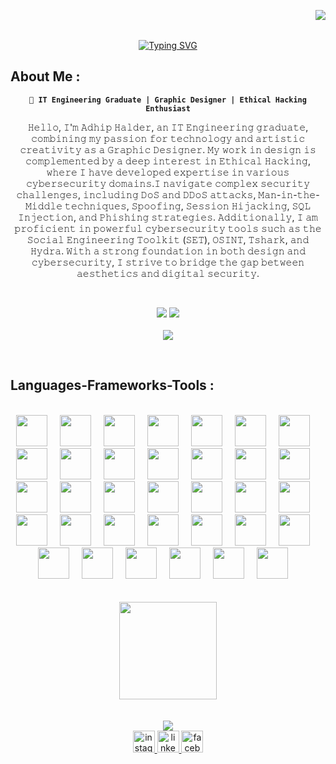 <img align="right" src="https://visitor-badge.laobi.icu/badge?page_id=Adhiphalder01"/> <br> <br>
<div align="center" >
        <a href="https://git.io/typing-svg"><img src="https://readme-typing-svg.herokuapp.com?font=Fira+Code&weight=600&size=50&pause=1000&color=DE3163&vCenter=true&random=false&width=600&lines=Hello%2C+There!;I'm+Adhip+Halder+;A+web-developer;Nice+to+meet+you!" alt="Typing SVG"/></a>
</div>
<h2 align="left">About Me :</h2>

<p align="center">
<strong><code>🚀 IT Engineering Graduate | Graphic Designer | Ethical Hacking Enthusiast</code></strong><br>

<p align="center">
        𝙷𝚎𝚕𝚕𝚘, 𝙸'𝚖 𝙰𝚍𝚑𝚒𝚙 𝙷𝚊𝚕𝚍𝚎𝚛, 𝚊𝚗 𝙸𝚃 𝙴𝚗𝚐𝚒𝚗𝚎𝚎𝚛𝚒𝚗𝚐 𝚐𝚛𝚊𝚍𝚞𝚊𝚝𝚎, 𝚌𝚘𝚖𝚋𝚒𝚗𝚒𝚗𝚐 𝚖𝚢 𝚙𝚊𝚜𝚜𝚒𝚘𝚗 𝚏𝚘𝚛 𝚝𝚎𝚌𝚑𝚗𝚘𝚕𝚘𝚐𝚢 𝚊𝚗𝚍 𝚊𝚛𝚝𝚒𝚜𝚝𝚒𝚌 𝚌𝚛𝚎𝚊𝚝𝚒𝚟𝚒𝚝𝚢 𝚊𝚜 𝚊 𝙶𝚛𝚊𝚙𝚑𝚒𝚌 𝙳𝚎𝚜𝚒𝚐𝚗𝚎𝚛. 𝙼𝚢 𝚠𝚘𝚛𝚔 𝚒𝚗 𝚍𝚎𝚜𝚒𝚐𝚗 𝚒𝚜 𝚌𝚘𝚖𝚙𝚕𝚎𝚖𝚎𝚗𝚝𝚎𝚍 𝚋𝚢 𝚊 𝚍𝚎𝚎𝚙 𝚒𝚗𝚝𝚎𝚛𝚎𝚜𝚝 𝚒𝚗 𝙴𝚝𝚑𝚒𝚌𝚊𝚕 𝙷𝚊𝚌𝚔𝚒𝚗𝚐, 𝚠𝚑𝚎𝚛𝚎 𝙸 𝚑𝚊𝚟𝚎 𝚍𝚎𝚟𝚎𝚕𝚘𝚙𝚎𝚍 𝚎𝚡𝚙𝚎𝚛𝚝𝚒𝚜𝚎 𝚒𝚗 𝚟𝚊𝚛𝚒𝚘𝚞𝚜 𝚌𝚢𝚋𝚎𝚛𝚜𝚎𝚌𝚞𝚛𝚒𝚝𝚢 𝚍𝚘𝚖𝚊𝚒𝚗𝚜.𝙸 𝚗𝚊𝚟𝚒𝚐𝚊𝚝𝚎 𝚌𝚘𝚖𝚙𝚕𝚎𝚡 𝚜𝚎𝚌𝚞𝚛𝚒𝚝𝚢 𝚌𝚑𝚊𝚕𝚕𝚎𝚗𝚐𝚎𝚜, 𝚒𝚗𝚌𝚕𝚞𝚍𝚒𝚗𝚐 𝙳𝚘𝚂 𝚊𝚗𝚍 𝙳𝙳𝚘𝚂 𝚊𝚝𝚝𝚊𝚌𝚔𝚜, 𝙼𝚊𝚗-𝚒𝚗-𝚝𝚑𝚎-𝙼𝚒𝚍𝚍𝚕𝚎 𝚝𝚎𝚌𝚑𝚗𝚒𝚚𝚞𝚎𝚜, 𝚂𝚙𝚘𝚘𝚏𝚒𝚗𝚐, 𝚂𝚎𝚜𝚜𝚒𝚘𝚗 𝙷𝚒𝚓𝚊𝚌𝚔𝚒𝚗𝚐, 𝚂𝚀𝙻 𝙸𝚗𝚓𝚎𝚌𝚝𝚒𝚘𝚗, 𝚊𝚗𝚍 𝙿𝚑𝚒𝚜𝚑𝚒𝚗𝚐 𝚜𝚝𝚛𝚊𝚝𝚎𝚐𝚒𝚎𝚜. 𝙰𝚍𝚍𝚒𝚝𝚒𝚘𝚗𝚊𝚕𝚕𝚢, 𝙸 𝚊𝚖 𝚙𝚛𝚘𝚏𝚒𝚌𝚒𝚎𝚗𝚝 𝚒𝚗 𝚙𝚘𝚠𝚎𝚛𝚏𝚞𝚕 𝚌𝚢𝚋𝚎𝚛𝚜𝚎𝚌𝚞𝚛𝚒𝚝𝚢 𝚝𝚘𝚘𝚕𝚜 𝚜𝚞𝚌𝚑 𝚊𝚜 𝚝𝚑𝚎 𝚂𝚘𝚌𝚒𝚊𝚕 𝙴𝚗𝚐𝚒𝚗𝚎𝚎𝚛𝚒𝚗𝚐 𝚃𝚘𝚘𝚕𝚔𝚒𝚝 (𝚂𝙴𝚃), 𝙾𝚂𝙸𝙽𝚃, 𝚃𝚜𝚑𝚊𝚛𝚔, 𝚊𝚗𝚍 𝙷𝚢𝚍𝚛𝚊. 𝚆𝚒𝚝𝚑 𝚊 𝚜𝚝𝚛𝚘𝚗𝚐 𝚏𝚘𝚞𝚗𝚍𝚊𝚝𝚒𝚘𝚗 𝚒𝚗 𝚋𝚘𝚝𝚑 𝚍𝚎𝚜𝚒𝚐𝚗 𝚊𝚗𝚍 𝚌𝚢𝚋𝚎𝚛𝚜𝚎𝚌𝚞𝚛𝚒𝚝𝚢, 𝙸 𝚜𝚝𝚛𝚒𝚟𝚎 𝚝𝚘 𝚋𝚛𝚒𝚍𝚐𝚎 𝚝𝚑𝚎 𝚐𝚊𝚙 𝚋𝚎𝚝𝚠𝚎𝚎𝚗 𝚊𝚎𝚜𝚝𝚑𝚎𝚝𝚒𝚌𝚜 𝚊𝚗𝚍 𝚍𝚒𝚐𝚒𝚝𝚊𝚕 𝚜𝚎𝚌𝚞𝚛𝚒𝚝𝚢.
</p>
</p>
<br>

<p align="center">
  <img src="https://github-readme-stats.vercel.app/api?username=Adhiphalder01&theme=dracula&hide_border=false&include_all_commits=false&count_private=false" />
        
  <img src="https://nirzak-streak-stats.vercel.app/?user=Adhiphalder01&theme=dracula&hide_border=false" />
  <br/> <br/>
  <img src="https://github-readme-stats.vercel.app/api/top-langs/?username=Adhiphalder01&theme=dracula&hide_border=false&include_all_commits=false&count_private=false&layout=compact" />
</p>


<br>

<h2 align="left">Languages-Frameworks-Tools :</h2> <br>

<div align="center">
        <img src="https://raw.githubusercontent.com/marwin1991/profile-technology-icons/refs/heads/main/icons/git.png" width="50" height="50">
        <img width="12" />
        <img src="https://raw.githubusercontent.com/marwin1991/profile-technology-icons/refs/heads/main/icons/github.png" width="50" height="50">
        <img width="12" />
        <img src="https://raw.githubusercontent.com/marwin1991/profile-technology-icons/refs/heads/main/icons/vim.png" width="50" height="50">
        <img width="12" />
        <img src="https://raw.githubusercontent.com/marwin1991/profile-technology-icons/refs/heads/main/icons/intellij.png" width="50" height="50">
        <img width="12" />
        <img src="https://raw.githubusercontent.com/marwin1991/profile-technology-icons/refs/heads/main/icons/pycharm.png" width="50" height="50">
        <img width="12" />
        <img src="https://raw.githubusercontent.com/marwin1991/profile-technology-icons/refs/heads/main/icons/visual_studio_code.png" width="50" height="50">
        <img width="12" />
        <img src="https://raw.githubusercontent.com/marwin1991/profile-technology-icons/refs/heads/main/icons/eclipse.png" width="50" height="50">
        <img width="12" />
        <img src="https://raw.githubusercontent.com/marwin1991/profile-technology-icons/refs/heads/main/icons/postman.png" width="50" height="50">
        <img width="12" />
        <img src="https://raw.githubusercontent.com/marwin1991/profile-technology-icons/refs/heads/main/icons/jupyter_notebook.png" width="50" height="50">
        <img width="12" />
        <img src="https://raw.githubusercontent.com/marwin1991/profile-technology-icons/refs/heads/main/icons/html.png" width="50" height="50">
        <img width="12" />
        <img src="https://raw.githubusercontent.com/marwin1991/profile-technology-icons/refs/heads/main/icons/css.png" width="50" height="50">
        <img width="12" />
        <img src="https://raw.githubusercontent.com/marwin1991/profile-technology-icons/refs/heads/main/icons/bootstrap.png" width="50" height="50">
        <img width="12" />
        <img src="https://raw.githubusercontent.com/marwin1991/profile-technology-icons/refs/heads/main/icons/tailwind_css.png" width="50" height="50">
        <img width="12" />
        <img src="https://raw.githubusercontent.com/marwin1991/profile-technology-icons/refs/heads/main/icons/figma.png" width="50" height="50">
        <img width="12" />
        <img src="https://raw.githubusercontent.com/marwin1991/profile-technology-icons/refs/heads/main/icons/javascript.png" width="50" height="50">
        <img width="12" />
        <img src="https://raw.githubusercontent.com/marwin1991/profile-technology-icons/refs/heads/main/icons/angular.png" width="50" height="50">
        <img width="12" />
        <img src="https://raw.githubusercontent.com/marwin1991/profile-technology-icons/refs/heads/main/icons/react.png" width="50" height="50">
        <img width="12" />
        <img src="https://raw.githubusercontent.com/marwin1991/profile-technology-icons/refs/heads/main/icons/npm.png" width="50" height="50">
        <img width="12" />
        <img src="https://raw.githubusercontent.com/marwin1991/profile-technology-icons/refs/heads/main/icons/node_js.png" width="50" height="50">
        <img width="12" />
        <img src="https://raw.githubusercontent.com/marwin1991/profile-technology-icons/refs/heads/main/icons/vite.png" width="50" height="50">
        <img width="12" />
        <img src="https://raw.githubusercontent.com/marwin1991/profile-technology-icons/refs/heads/main/icons/java.png" width="50" height="50">
        <img width="12" />
        <img src="https://raw.githubusercontent.com/marwin1991/profile-technology-icons/refs/heads/main/icons/spring.png" width="50" height="50">
        <img width="12" />
        <img src="https://raw.githubusercontent.com/marwin1991/profile-technology-icons/refs/heads/main/icons/spring_boot.png" width="50" height="50">
        <img width="12" />
        <img src="https://raw.githubusercontent.com/marwin1991/profile-technology-icons/refs/heads/main/icons/c.png" width="50" height="50">
        <img width="12" />
        <img src="https://raw.githubusercontent.com/marwin1991/profile-technology-icons/refs/heads/main/icons/c++.png" width="50" height="50">
        <img width="12" />
        <img src="https://raw.githubusercontent.com/marwin1991/profile-technology-icons/refs/heads/main/icons/python.png" width="50" height="50">
        <img width="12" />
        <img src="https://raw.githubusercontent.com/marwin1991/profile-technology-icons/refs/heads/main/icons/php.png" width="50" height="50">
        <img width="12" />
        <img src="https://raw.githubusercontent.com/marwin1991/profile-technology-icons/refs/heads/main/icons/laravel.png" width="50" height="50">
        <img width="12" />
        <img src="https://raw.githubusercontent.com/marwin1991/profile-technology-icons/refs/heads/main/icons/mysql.png" width="50" height="50">
        <img width="12" />
        <img src="https://raw.githubusercontent.com/marwin1991/profile-technology-icons/refs/heads/main/icons/mongodb.png" width="50" height="50">
        <img width="12" />
        <img src="https://raw.githubusercontent.com/marwin1991/profile-technology-icons/refs/heads/main/icons/linux.png" width="50" height="50">
        <img width="12" />
        <img src="https://raw.githubusercontent.com/marwin1991/profile-technology-icons/refs/heads/main/icons/kali_linux.png" width="50" height="50">
        <img width="12" />
        <img src="https://raw.githubusercontent.com/marwin1991/profile-technology-icons/refs/heads/main/icons/raspberri_pi.png" width="50" height="50">
        <img width="12" />
        <img src="https://raw.githubusercontent.com/marwin1991/profile-technology-icons/refs/heads/main/icons/arduino.png" width="50" height="50">
        <img width="12" />
</div> <br>
<br>

<div align="center">
        <img height="156" src="https://media.giphy.com/media/Rpl1sod1vCXK0L2SUN/giphy.gif?cid=ecf05e47qeyli07soa1fhwpwjj2s91k8gtws0btubjggiwaa&ep=v1_gifs_search&rid=giphy.gif&ct=g"  />
</div>


<br>
<br>

<div align="center">
        <img src="https://github-profile-trophy.vercel.app/?username=Adhiphalder01&theme=radical&no-frame=true&no-bg=true&margin-w=4"/>
</div>

<div align="center">
  <a href="https://www.instagram.com/adhiphalder/" target="_blank">
    <img src="https://img.shields.io/static/v1?message=Instagram&logo=instagram&label=&color=E4405F&logoColor=white&labelColor=&style=for-the-badge" height="35" alt="instagram logo"  />
  </a>
  <a href="https://www.linkedin.com/in/adhip-halder-505835246/" target="_blank">
    <img src="https://img.shields.io/static/v1?message=LinkedIn&logo=linkedin&label=&color=0077B5&logoColor=white&labelColor=&style=for-the-badge" height="35" alt="linkedin logo"  />
  </a>
  <a href="https://www.facebook.com/adhip.halder.39" target="_blank">
    <img src="https://img.shields.io/static/v1?message=Facebook&logo=facebook&label=&color=1877F2&logoColor=white&labelColor=&style=for-the-badge" height="35" alt="facebook logo"  />
  </a>
</div>
